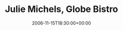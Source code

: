 ---
templateKey: event
guid: 0893661c-6eab-11ea-99c5-002590d1d1b0
date: 2006-11-15T18:30:00+00:00
eventTime: '6:30pm'
title: Julie Michels, Globe Bistro
artist: Julie Michels
city: Toronto
venue: Globe Bistro
group: Tim Shia
guests: Kevin Barrett, Steve Zsirai
---